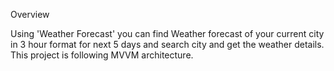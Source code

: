 Overview

Using 'Weather Forecast' you can find Weather forecast of your current city in 3 hour format for next 5 days and search city and get the weather details.
This project is following MVVM architecture. 
